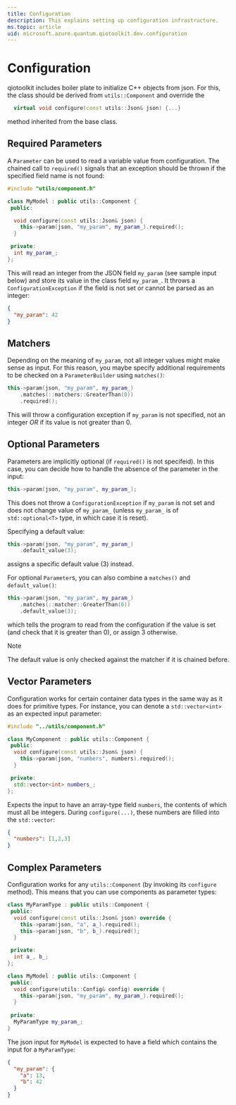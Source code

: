```yaml
---
title: Configuration
description: This explains setting up configuration infrastructure.
ms.topic: article
uid: microsoft.azure.quantum.qiotoolkit.dev.configuration
---
```


Configuration
=============

qiotoolkit includes boiler plate to initialize C++ objects from json. For this,
the class should be derived from `utils::Component` and override the
```cpp
  virtual void configure(const utils::Json& json) {...}
```
method inherited from the base class.

Required Parameters
----------
A `Parameter` can be used to read a variable value from configuration.
The chained call to `required()` signals that an exception should be
thrown if the specified field name is not found:

```cpp
#include "utils/component.h"

class MyModel : public utils::Component {
 public:

  void configure(const utils::Json& json) {
    this->param(json, "my_param", my_param_).required();
  }

 private:
  int my_param_;
};
```

This will read an integer from the JSON field `my_param` (see sample input
below) and store its value in the class field `my_param_`. It throws a
`ConfigurationException` if the field is not set or cannot be parsed as an
integer:

```json
{
  "my_param": 42
}
```

Matchers
--------
Depending on the meaning of `my_param`, not all integer values might make
sense as input. For this reason, you maybe specify additional requirements
to be checked on a `ParameterBuilder` using `matches()`:

```cpp
this->param(json, "my_param", my_param_)
    .matches(::matchers::GreaterThan(0))
    .required();
```

This will throw a configuration exception if `my_param` is not specified,
not an integer *OR* if its value is not greater than 0.

Optional Parameters
-------------------
Parameters are implicitly optional (if `required()` is not specifeid).
In this case, you can decide how to handle the absence of the parameter
in the input:
```cpp
this->param(json, "my_param", my_param_);
```
This does not throw a `ConfigurationException` if `my_param` is not set
and does not change value of `my_param_` (unless `my_param_` is of `std::optional<T>` type,
in which case it is reset).

Specifying a default value:
```cpp
this->param(json, "my_param", my_param_)
    .default_value(3);
```
assigns a specific default value (3) instead.

For optional `Parameter`s, you can also combine a `matches()` and `default_value()`:

```cpp
this->param(json, "my_param", my_param_)
    .matches(::matcher::GreaterThan(0))
    .default_value(3);
```
which tells the program to read from the configuration if the value is set (and check
that it is greater than 0), or assign 3 otherwise.

> [!NOTE]
> The default value is only checked against the matcher if it is chained before.

Vector Parameters
-----------------
Configuration works for certain container data types in the same way as it does for
primitive types. For instance, you can denote a `std::vector<int>` as an expected
input parameter:

```cpp
#include "../utils/component.h"

class MyComponent : public utils::Component {
 public:
  void configure(const utils::Json& json) {
    this->param(json, "numbers", numbers).required();
  }

 private:
  std::vector<int> numbers_;
};
```

Expects the input to have an array-type field `numbers`, the contents of which must
all be integers. During `configure(...)`, these numbers are filled into the `std::vector`:

```json
{
  "numbers": [1,2,3]
}
```

Complex Parameters
------------------
Configuration works for any `utils::Component` (by invoking its `configure` method). This
means that you can use components as parameter types:

```cpp
class MyParamType : public utils::Component {
 public:
  void configure(const utils::Json& json) override {
    this->param(json, "a", a_).required();
    this->param(json, "b", b_).required();
  }

 private:
  int a_, b_;
};

class MyModel : public utils::Component {
 public:
  void configure(utils::Config& config) override {
    this->param(json, "my_param", my_param_).required();
  }
 
 private:
  MyParamType my_param_;
}
```

The json input for `MyModel` is expected to have a field which
contains the input for a `MyParamType`:

```json
{
  "my_param": {
    "a": 13,
    "b": 42
  }
}
```
